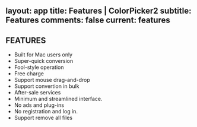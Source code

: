 layout: app
title: Features | ColorPicker2
subtitle: Features
comments: false
current: features
---

## FEATURES
- Built for Mac users only
- Super-quick conversion
- Fool-style operation
- Free charge
- Support mouse drag-and-drop
- Support convertion in bulk
- After-sale services
- Minimum and streamlined interface.
- No ads and plug-ins
- No registration and log in. 
- Support remove all files
 


